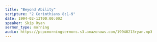 ```yaml
---
title: "Beyond Ability"
scripture: "2 Corinthians 8:1-9"
date: 1994-02-13T00:00:00Z
speaker: Skip Ryan
sermon_type: morning
audio: https://pcpcmorningsermons.s3.amazonaws.com/19940213ryan.mp3 
---
```



